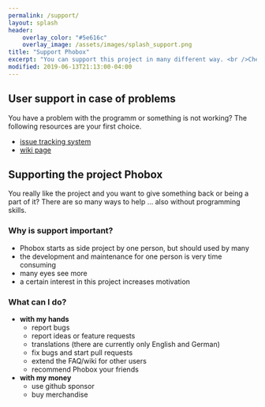 ```yaml
---
permalink: /support/
layout: splash
header:
    overlay_color: "#5e616c"
    overlay_image: /assets/images/splash_support.png
title: "Support Phobox"
excerpt: "You can support this project in many different way. <br />Check out the possibilities."
modified: 2019-06-13T21:13:00-04:00
---
```


## User support in case of problems

You have a problem with the programm or something is not working? The following resources are your first choice.

  * [issue tracking system](https://github.com/phoboxhq/phobox/issues)
  * [wiki page](https://github.com/phoboxhq/phobox/wiki)


## Supporting the project Phobox

You really like the project and you want to give something back or being a part of it?
There are so many ways to help ... also without programming skills.

### Why is support important?
  * Phobox starts as side project by one person, but should used by many
  * the development and maintenance for one person is very time consuming
  * many eyes see more
  * a certain interest in this project increases motivation
  
### What can I do?
  * **with my hands**
    * report bugs
    * report ideas or feature requests
    * translations (there are currently only English and German)
    * fix bugs and start pull requests
    * extend the FAQ/wiki for other users
    * recommend Phobox your friends
  * **with my money**
    * use github sponsor
    * buy merchandise
